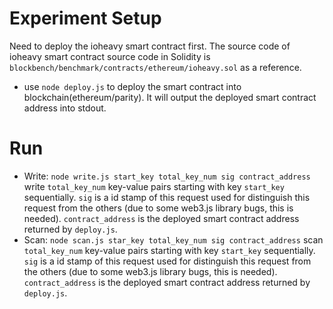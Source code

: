 # Experiment Setup

Need to deploy the ioheavy smart contract first.
The source code of ioheavy smart contract source code in Solidity is `blockbench/benchmark/contracts/ethereum/ioheavy.sol` as a reference.

* use `node deploy.js` to deploy the smart contract into blockchain(ethereum/parity). It will output the deployed smart contract address
into stdout.

# Run

* Write: `node write.js start_key total_key_num sig contract_address` write `total_key_num` key-value pairs starting with key `start_key` sequentially.
  `sig` is a id stamp of this request used for distinguish this request from the others (due to some web3.js library bugs, this is needed). `contract_address`
  is the deployed smart contract address returned by `deploy.js`.
* Scan: `node scan.js star_key total_key_num sig contract_address` scan `total_key_num` key-value pairs starting with key `start_key` sequentially.
  `sig` is a id stamp of this request used for distinguish this request from the others (due to some web3.js library bugs, this is needed). `contract_address`
  is the deployed smart contract address returned by `deploy.js`.
